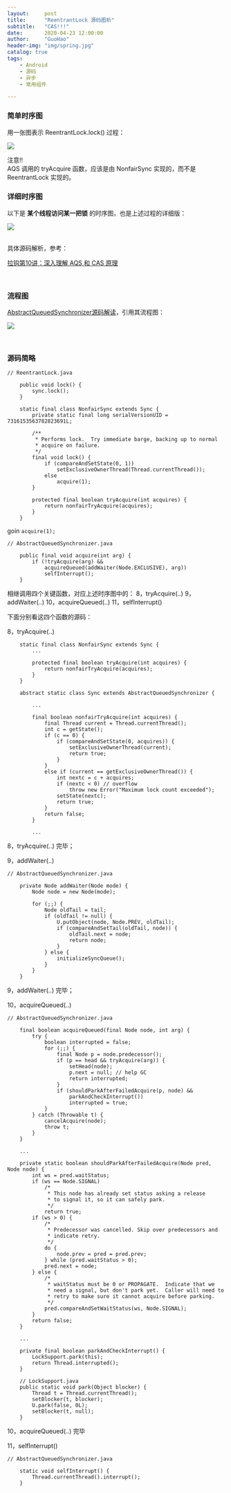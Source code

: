 ```yaml
---
layout:     post  
title:      "ReentrantLock 源码图析"  
subtitle:   "CAS!!!"  
date:       2020-04-23 12:00:00  
author:     "GuoHao"  
header-img: "img/spring.jpg"  
catalog: true  
tags:  
    - Android  
    - 源码  
    - 异步  
    - 常用组件

---
```


### 简单时序图

用一张图表示 ReentrantLock.lock() 过程：

![](https://s0.lgstatic.com/i/image3/M01/14/50/Ciqah16hN4qAAZadAADaSkC9FmM625.png)

注意!!<br>
AQS 调用的 tryAcquire 函数，应该是由 NonfairSync 实现的，而不是 ReentrantLock 实现的。

### 详细时序图 

以下是 **某个线程访问某一把锁** 的时序图，也是上述过程的详细版：

![](/img/okhttp整体流程图1.png)

<br>
具体源码解析，参考：

[拉钩第10讲：深入理解 AQS 和 CAS 原理](https://kaiwu.lagou.com/course/courseInfo.htm?courseId=67#/detail/pc?id=1864) 

<br>

### 流程图

[AbstractQueuedSynchronizer源码解读](https://www.cnblogs.com/micrari/p/6937995.html)，引用其流程图：

![](https://images2015.cnblogs.com/blog/584724/201706/584724-20170612211300368-774544064.png)

<br>

### 源码简略


```
// ReentrantLock.java

    public void lock() {
        sync.lock();
    }

    static final class NonfairSync extends Sync {
        private static final long serialVersionUID = 7316153563782823691L;

        /**
         * Performs lock.  Try immediate barge, backing up to normal
         * acquire on failure.
         */
        final void lock() {
            if (compareAndSetState(0, 1))
                setExclusiveOwnerThread(Thread.currentThread());
            else
                acquire(1);
        }

        protected final boolean tryAcquire(int acquires) {
            return nonfairTryAcquire(acquires);
        }
    }
```

goin `acquire(1);`

```
// AbstractQueuedSynchronizer.java

    public final void acquire(int arg) {
        if (!tryAcquire(arg) &&
            acquireQueued(addWaiter(Node.EXCLUSIVE), arg))
            selfInterrupt();
    }
```

相继调用四个关键函数，对应上述时序图中的：
8，tryAcquire(..)
9，addWaiter(..)
10，acquireQueued(..)
11，selfInterrupt()

下面分别看这四个函数的源码：

8，tryAcquire(..)

```
    static final class NonfairSync extends Sync {
        ...

        protected final boolean tryAcquire(int acquires) {
            return nonfairTryAcquire(acquires);
        }
    }
    
    abstract static class Sync extends AbstractQueuedSynchronizer {
    
        ...
    
        final boolean nonfairTryAcquire(int acquires) {
            final Thread current = Thread.currentThread();
            int c = getState();
            if (c == 0) {
                if (compareAndSetState(0, acquires)) {
                    setExclusiveOwnerThread(current);
                    return true;
                }
            }
            else if (current == getExclusiveOwnerThread()) {
                int nextc = c + acquires;
                if (nextc < 0) // overflow
                    throw new Error("Maximum lock count exceeded");
                setState(nextc);
                return true;
            }
            return false;
        }
        
        ...
```

8，tryAcquire(..) 完毕；

9，addWaiter(..)

```
// AbstractQueuedSynchronizer.java

    private Node addWaiter(Node mode) {
        Node node = new Node(mode);

        for (;;) {
            Node oldTail = tail;
            if (oldTail != null) {
                U.putObject(node, Node.PREV, oldTail);
                if (compareAndSetTail(oldTail, node)) {
                    oldTail.next = node;
                    return node;
                }
            } else {
                initializeSyncQueue();
            }
        }
    }
```

9，addWaiter(..) 完毕；

10，acquireQueued(..)

```
// AbstractQueuedSynchronizer.java

    final boolean acquireQueued(final Node node, int arg) {
        try {
            boolean interrupted = false;
            for (;;) {
                final Node p = node.predecessor();
                if (p == head && tryAcquire(arg)) {
                    setHead(node);
                    p.next = null; // help GC
                    return interrupted;
                }
                if (shouldParkAfterFailedAcquire(p, node) &&
                    parkAndCheckInterrupt())
                    interrupted = true;
            }
        } catch (Throwable t) {
            cancelAcquire(node);
            throw t;
        }
    }
    
    ...
    
    private static boolean shouldParkAfterFailedAcquire(Node pred, Node node) {
        int ws = pred.waitStatus;
        if (ws == Node.SIGNAL)
            /*
             * This node has already set status asking a release
             * to signal it, so it can safely park.
             */
            return true;
        if (ws > 0) {
            /*
             * Predecessor was cancelled. Skip over predecessors and
             * indicate retry.
             */
            do {
                node.prev = pred = pred.prev;
            } while (pred.waitStatus > 0);
            pred.next = node;
        } else {
            /*
             * waitStatus must be 0 or PROPAGATE.  Indicate that we
             * need a signal, but don't park yet.  Caller will need to
             * retry to make sure it cannot acquire before parking.
             */
            pred.compareAndSetWaitStatus(ws, Node.SIGNAL);
        }
        return false;
    }
    
    ...
    
    private final boolean parkAndCheckInterrupt() {
        LockSupport.park(this);
        return Thread.interrupted();
    }
    
    // LockSupport.java 
    public static void park(Object blocker) {
        Thread t = Thread.currentThread();
        setBlocker(t, blocker);
        U.park(false, 0L);
        setBlocker(t, null);
    }
```

10，acquireQueued(..) 完毕

11，selfInterrupt()

```
// AbstractQueuedSynchronizer.java

    static void selfInterrupt() {
        Thread.currentThread().interrupt();
    }
```
